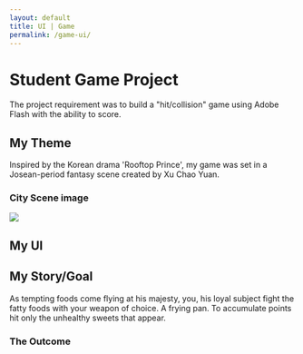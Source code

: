 ```yaml
---
layout: default
title: UI | Game
permalink: /game-ui/
---
```





# [](#header-1)Student Game Project

The project requirement was to build a "hit/collision" game using Adobe Flash with the ability to score.

## [](#header-2)My Theme

Inspired by the Korean drama 'Rooftop Prince', my game was set in a Josean-period fantasy scene created by Xu Chao Yuan.
### City Scene image

![](https://angela-smithers.github.io/il-mio-portfolio/assets/files/city_scene_by_chaoyuanxu-small.jpg)

## [](#header-2)My UI

## [](#header-2)My Story/Goal

As tempting foods come flying at his majesty, you, his loyal subject fight the fatty foods with your weapon of choice. A frying pan. To accumulate points hit only the unhealthy sweets that appear.

### [](#header-3)The Outcome
